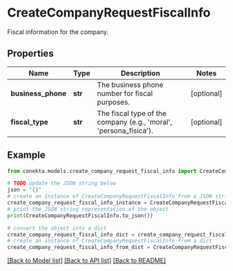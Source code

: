 # CreateCompanyRequestFiscalInfo

Fiscal information for the company.

## Properties

Name | Type | Description | Notes
------------ | ------------- | ------------- | -------------
**business_phone** | **str** | The business phone number for fiscal purposes. | [optional] 
**fiscal_type** | **str** | The fiscal type of the company (e.g., &#39;moral&#39;, &#39;persona_fisica&#39;). | [optional] 

## Example

```python
from conekta.models.create_company_request_fiscal_info import CreateCompanyRequestFiscalInfo

# TODO update the JSON string below
json = "{}"
# create an instance of CreateCompanyRequestFiscalInfo from a JSON string
create_company_request_fiscal_info_instance = CreateCompanyRequestFiscalInfo.from_json(json)
# print the JSON string representation of the object
print(CreateCompanyRequestFiscalInfo.to_json())

# convert the object into a dict
create_company_request_fiscal_info_dict = create_company_request_fiscal_info_instance.to_dict()
# create an instance of CreateCompanyRequestFiscalInfo from a dict
create_company_request_fiscal_info_from_dict = CreateCompanyRequestFiscalInfo.from_dict(create_company_request_fiscal_info_dict)
```
[[Back to Model list]](../README.md#documentation-for-models) [[Back to API list]](../README.md#documentation-for-api-endpoints) [[Back to README]](../README.md)


